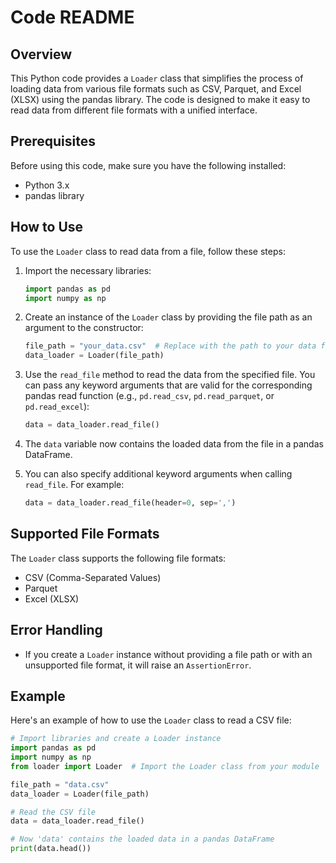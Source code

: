 # Code README

## Overview
This Python code provides a `Loader` class that simplifies the process of loading data from various file formats such as CSV, Parquet, and Excel (XLSX) using the pandas library. The code is designed to make it easy to read data from different file formats with a unified interface.

## Prerequisites
Before using this code, make sure you have the following installed:
- Python 3.x
- pandas library

## How to Use
To use the `Loader` class to read data from a file, follow these steps:

1. Import the necessary libraries:
    ```python
    import pandas as pd
    import numpy as np
    ```

2. Create an instance of the `Loader` class by providing the file path as an argument to the constructor:
    ```python
    file_path = "your_data.csv"  # Replace with the path to your data file
    data_loader = Loader(file_path)
    ```

3. Use the `read_file` method to read the data from the specified file. You can pass any keyword arguments that are valid for the corresponding pandas read function (e.g., `pd.read_csv`, `pd.read_parquet`, or `pd.read_excel`):
    ```python
    data = data_loader.read_file()
    ```

4. The `data` variable now contains the loaded data from the file in a pandas DataFrame.

5. You can also specify additional keyword arguments when calling `read_file`. For example:
    ```python
    data = data_loader.read_file(header=0, sep=',')
    ```

## Supported File Formats
The `Loader` class supports the following file formats:
- CSV (Comma-Separated Values)
- Parquet
- Excel (XLSX)

## Error Handling
- If you create a `Loader` instance without providing a file path or with an unsupported file format, it will raise an `AssertionError`.

## Example
Here's an example of how to use the `Loader` class to read a CSV file:

```python
# Import libraries and create a Loader instance
import pandas as pd
import numpy as np
from loader import Loader  # Import the Loader class from your module

file_path = "data.csv"
data_loader = Loader(file_path)

# Read the CSV file
data = data_loader.read_file()

# Now 'data' contains the loaded data in a pandas DataFrame
print(data.head())
